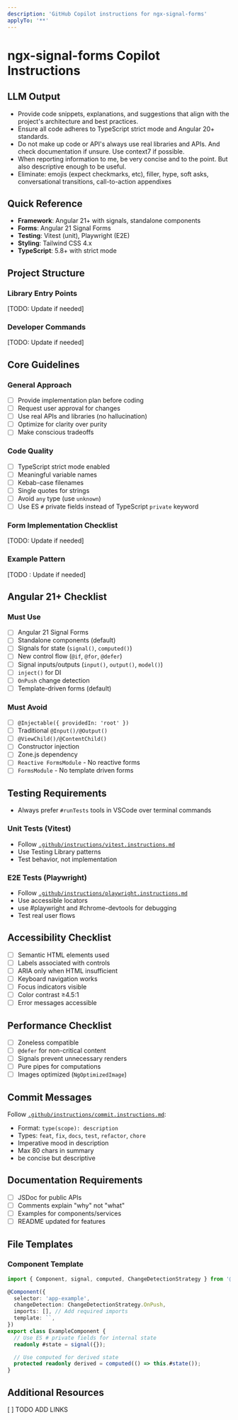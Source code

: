 ```yaml
---
description: 'GitHub Copilot instructions for ngx-signal-forms'
applyTo: '**'
---
```


# ngx-signal-forms Copilot Instructions

## LLM Output

- Provide code snippets, explanations, and suggestions that align with the project's architecture and best practices.
- Ensure all code adheres to TypeScript strict mode and Angular 20+ standards.
- Do not make up code or API's always use real libraries and APIs. And check documentation if unsure. Use context7 if possible.
- When reporting information to me, be very concise and to the point. But also descriptive enough to be useful.
- Eliminate: emojis (expect checkmarks, etc), filler, hype, soft asks, conversational transitions, call-to-action appendixes

## Quick Reference

- **Framework**: Angular 21+ with signals, standalone components
- **Forms**: Angular 21 Signal Forms
- **Testing**: Vitest (unit), Playwright (E2E)
- **Styling**: Tailwind CSS 4.x
- **TypeScript**: 5.8+ with strict mode

## Project Structure

### Library Entry Points

[TODO: Update if needed]

### Developer Commands

[TODO: Update if needed]

## Core Guidelines

### General Approach

- [ ] Provide implementation plan before coding
- [ ] Request user approval for changes
- [ ] Use real APIs and libraries (no hallucination)
- [ ] Optimize for clarity over purity
- [ ] Make conscious tradeoffs

### Code Quality

- [ ] TypeScript strict mode enabled
- [ ] Meaningful variable names
- [ ] Kebab-case filenames
- [ ] Single quotes for strings
- [ ] Avoid `any` type (use `unknown`)
- [ ] Use ES `#` private fields instead of TypeScript `private` keyword

### Form Implementation Checklist

[TODO: Update if needed]

### Example Pattern

[TODO : Update if needed]

## Angular 21+ Checklist

### Must Use

- [ ] Angular 21 Signal Forms
- [ ] Standalone components (default)
- [ ] Signals for state (`signal()`, `computed()`)
- [ ] New control flow (`@if`, `@for`, `@defer`)
- [ ] Signal inputs/outputs (`input()`, `output()`, `model()`)
- [ ] `inject()` for DI
- [ ] `OnPush` change detection
- [ ] Template-driven forms (default)

### Must Avoid

- [ ] `@Injectable({ providedIn: 'root' })`
- [ ] Traditional `@Input()/@Output()`
- [ ] `@ViewChild()/@ContentChild()`
- [ ] Constructor injection
- [ ] Zone.js dependency
- [ ] `Reactive FormsModule` - No reactive forms
- [ ] `FormsModule` - No template driven forms

## Testing Requirements

- Always prefer `#runTests` tools in VSCode over terminal commands

### Unit Tests (Vitest)

- Follow [`.github/instructions/vitest.instructions.md`](./instructions/vitest.instructions.md)
- Use Testing Library patterns
- Test behavior, not implementation

### E2E Tests (Playwright)

- Follow [`.github/instructions/playwright.instructions.md`](./instructions/playwright.instructions.md)
- Use accessible locators
- use #playwright and #chrome-devtools for debugging
- Test real user flows

## Accessibility Checklist

- [ ] Semantic HTML elements used
- [ ] Labels associated with controls
- [ ] ARIA only when HTML insufficient
- [ ] Keyboard navigation works
- [ ] Focus indicators visible
- [ ] Color contrast ≥4.5:1
- [ ] Error messages accessible

## Performance Checklist

- [ ] Zoneless compatible
- [ ] `@defer` for non-critical content
- [ ] Signals prevent unnecessary renders
- [ ] Pure pipes for computations
- [ ] Images optimized (`NgOptimizedImage`)

## Commit Messages

Follow [`.github/instructions/commit.instructions.md`](./instructions/commit.instructions.md):

- Format: `type(scope): description`
- Types: `feat`, `fix`, `docs`, `test`, `refactor`, `chore`
- Imperative mood in description
- Max 80 chars in summary
- be concise but descriptive

## Documentation Requirements

- [ ] JSDoc for public APIs
- [ ] Comments explain "why" not "what"
- [ ] Examples for components/services
- [ ] README updated for features

## File Templates

### Component Template

```typescript
import { Component, signal, computed, ChangeDetectionStrategy } from '@angular/core';

@Component({
  selector: 'app-example',
  changeDetection: ChangeDetectionStrategy.OnPush,
  imports: [], // Add required imports
  template: ``,
})
export class ExampleComponent {
  // Use ES # private fields for internal state
  readonly #state = signal({});

  // Use computed for derived state
  protected readonly derived = computed(() => this.#state());
}
```

## Additional Resources

[ ] TODO ADD LINKS
